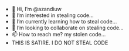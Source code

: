 - 👋 Hi, I’m @azandiuw
- 👀 I’m interested in stealing code...
- 🌱 I’m currently learning how to steal code...
- 💞️ I’m looking to collaborate on stealing code...
- 📫 How to reach me? my stolen code...
- THIS IS SATIRE. I DO NOT STEAL CODE

<!---
azandiuw/azandiuw is a ✨ special ✨ repository because its `README.md` (this file) appears on your GitHub profile.
You can click the Preview link to take a look at your changes.
--->
